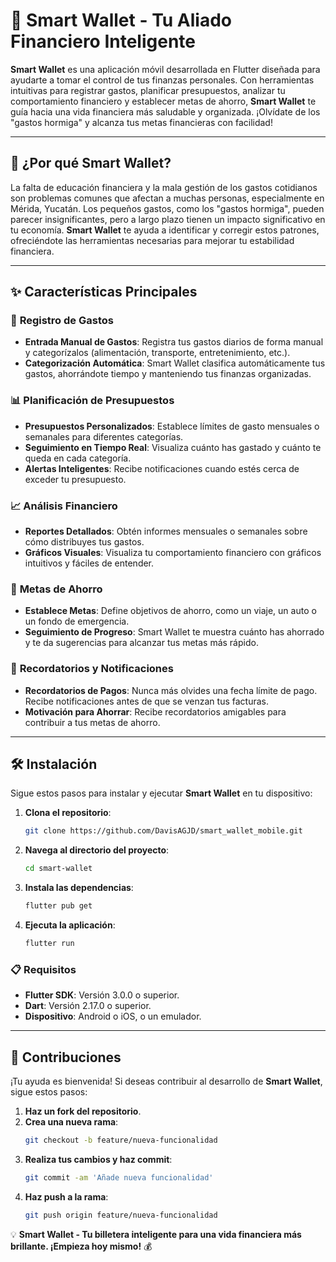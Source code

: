 # 💼 Smart Wallet - Tu Aliado Financiero Inteligente

**Smart Wallet** es una aplicación móvil desarrollada en Flutter diseñada para ayudarte a tomar el control de tus finanzas personales. Con herramientas intuitivas para registrar gastos, planificar presupuestos, analizar tu comportamiento financiero y establecer metas de ahorro, **Smart Wallet** te guía hacia una vida financiera más saludable y organizada. ¡Olvídate de los "gastos hormiga" y alcanza tus metas financieras con facilidad!

---

## 🚀 **¿Por qué Smart Wallet?**

La falta de educación financiera y la mala gestión de los gastos cotidianos son problemas comunes que afectan a muchas personas, especialmente en Mérida, Yucatán. Los pequeños gastos, como los "gastos hormiga", pueden parecer insignificantes, pero a largo plazo tienen un impacto significativo en tu economía. **Smart Wallet** te ayuda a identificar y corregir estos patrones, ofreciéndote las herramientas necesarias para mejorar tu estabilidad financiera.

---

## ✨ **Características Principales**

### 📝 **Registro de Gastos**
- **Entrada Manual de Gastos**: Registra tus gastos diarios de forma manual y categorízalos (alimentación, transporte, entretenimiento, etc.).
- **Categorización Automática**: Smart Wallet clasifica automáticamente tus gastos, ahorrándote tiempo y manteniendo tus finanzas organizadas.

### 📊 **Planificación de Presupuestos**
- **Presupuestos Personalizados**: Establece límites de gasto mensuales o semanales para diferentes categorías.
- **Seguimiento en Tiempo Real**: Visualiza cuánto has gastado y cuánto te queda en cada categoría.
- **Alertas Inteligentes**: Recibe notificaciones cuando estés cerca de exceder tu presupuesto.

### 📈 **Análisis Financiero**
- **Reportes Detallados**: Obtén informes mensuales o semanales sobre cómo distribuyes tus gastos.
- **Gráficos Visuales**: Visualiza tu comportamiento financiero con gráficos intuitivos y fáciles de entender.

### 🎯 **Metas de Ahorro**
- **Establece Metas**: Define objetivos de ahorro, como un viaje, un auto o un fondo de emergencia.
- **Seguimiento de Progreso**: Smart Wallet te muestra cuánto has ahorrado y te da sugerencias para alcanzar tus metas más rápido.

### 🔔 **Recordatorios y Notificaciones**
- **Recordatorios de Pagos**: Nunca más olvides una fecha límite de pago. Recibe notificaciones antes de que se venzan tus facturas.
- **Motivación para Ahorrar**: Recibe recordatorios amigables para contribuir a tus metas de ahorro.

---

## 🛠️ **Instalación**

Sigue estos pasos para instalar y ejecutar **Smart Wallet** en tu dispositivo:

1. **Clona el repositorio**:
   ```bash
   git clone https://github.com/DavisAGJD/smart_wallet_mobile.git
   ```
2. **Navega al directorio del proyecto**:
   ```bash
   cd smart-wallet
   ```
3. **Instala las dependencias**:
   ```bash
   flutter pub get
   ```
4. **Ejecuta la aplicación**:
   ```bash
   flutter run
   ```

### 📋 **Requisitos**
- **Flutter SDK**: Versión 3.0.0 o superior.
- **Dart**: Versión 2.17.0 o superior.
- **Dispositivo**: Android o iOS, o un emulador.

---

## 🤝 **Contribuciones**

¡Tu ayuda es bienvenida! Si deseas contribuir al desarrollo de **Smart Wallet**, sigue estos pasos:

1. **Haz un fork del repositorio**.
2. **Crea una nueva rama**:
   ```bash
   git checkout -b feature/nueva-funcionalidad
   ```
3. **Realiza tus cambios y haz commit**:
   ```bash
   git commit -am 'Añade nueva funcionalidad'
   ```
4. **Haz push a la rama**:
   ```bash
   git push origin feature/nueva-funcionalidad
   ```

💡 **Smart Wallet - Tu billetera inteligente para una vida financiera más brillante. ¡Empieza hoy mismo!** 💰

